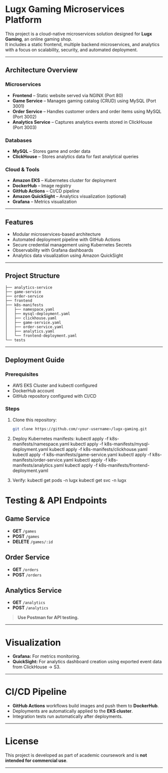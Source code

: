# Lugx Gaming Microservices Platform

This project is a cloud-native microservices solution designed for **Lugx Gaming**, an online gaming shop.  
It includes a static frontend, multiple backend microservices, and analytics with a focus on scalability, security, and automated deployment.

---

## Architecture Overview

### Microservices
- **Frontend** – Static website served via NGINX (Port 80)
- **Game Service** – Manages gaming catalog (CRUD) using MySQL (Port 3001)
- **Order Service** – Handles customer orders and order items using MySQL (Port 3002)
- **Analytics Service** – Captures analytics events stored in ClickHouse (Port 3003)

### Databases
- **MySQL** – Stores game and order data
- **ClickHouse** – Stores analytics data for fast analytical queries

### Cloud & Tools
- **Amazon EKS** – Kubernetes cluster for deployment
- **DockerHub** – Image registry
- **GitHub Actions** – CI/CD pipeline
- **Amazon QuickSight** – Analytics visualization (optional)
- **Grafana** – Metrics visualization

---

## Features
- Modular microservices-based architecture
- Automated deployment pipeline with GitHub Actions
- Secure credential management using Kubernetes Secrets
- Observability with Grafana dashboards
- Analytics data visualization using Amazon QuickSight

---

## Project Structure

```
├── analytics-service
├── game-service
├── order-service
├── frontend
├── k8s-manifests
│   ├── namespace.yaml
│   ├── mysql-deployment.yaml
│   ├── clickhouse.yaml
│   ├── game-service.yaml
│   ├── order-service.yaml
│   ├── analytics.yaml
│   └── frontend-deployment.yaml
└── tests
```



---

## Deployment Guide

### Prerequisites
- AWS EKS Cluster and kubectl configured
- DockerHub account
- GitHub repository configured with CI/CD

### Steps
1. Clone this repository:
   ```bash
   git clone https://github.com/<your-username>/lugx-gaming.git

2. Deploy Kubernetes manifests:
    kubectl apply -f k8s-manifests/namespace.yaml
    kubectl apply -f k8s-manifests/mysql-deployment.yaml
    kubectl apply -f k8s-manifests/clickhouse.yaml
    kubectl apply -f k8s-manifests/game-service.yaml
    kubectl apply -f k8s-manifests/order-service.yaml
    kubectl apply -f k8s-manifests/analytics.yaml
    kubectl apply -f k8s-manifests/frontend-deployment.yaml

3. Verify:
    kubectl get pods -n lugx
    kubectl get svc -n lugx
# Testing & API Endpoints

## Game Service
- **GET** `/games`
- **POST** `/games`
- **DELETE** `/games/:id`

## Order Service
- **GET** `/orders`
- **POST** `/orders`

## Analytics Service
- **GET** `/analytics`
- **POST** `/analytics`

> **Use Postman for API testing.**

---

# Visualization

- **Grafana:** For metrics monitoring.
- **QuickSight:** For analytics dashboard creation using exported event data from ClickHouse → S3.

---

# CI/CD Pipeline

- **GitHub Actions** workflows build images and push them to **DockerHub**.
- Deployments are automatically applied to the **EKS cluster**.
- Integration tests run automatically after deployments.

---

# License

This project is developed as part of academic coursework and is **not intended for commercial use**.

---


   
  


